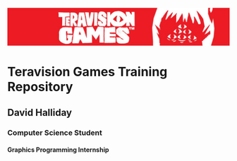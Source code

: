 ![Project Image](tg.jpg)
# Teravision Games Training Repository
## David Halliday
### Computer Science Student
#### Graphics Programming Internship
